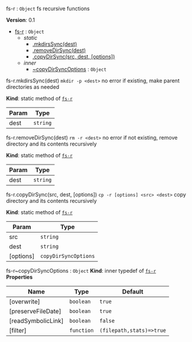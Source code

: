 <a name="module_fs-r"></a>

 fs-r : <code>Object</code>
fs recursive functions

**Version**: 0.1  

* [fs-r](#module_fs-r) : <code>Object</code>
    * _static_
        * [.mkdirsSync(dest)](#module_fs-r.mkdirsSync)
        * [.removeDirSync(dest)](#module_fs-r.removeDirSync)
        * [.copyDirSync(src, dest, [options])](#module_fs-r.copyDirSync)
    * _inner_
        * [~copyDirSyncOptions](#module_fs-r..copyDirSyncOptions) : <code>Object</code>

<a name="module_fs-r.mkdirsSync"></a>

 fs-r.mkdirsSync(dest)
`mkdir -p <dest>`
no error if existing, make parent directories as needed

**Kind**: static method of [<code>fs-r</code>](#module_fs-r)  

| Param | Type |
| --- | --- |
| dest | <code>string</code> | 

<a name="module_fs-r.removeDirSync"></a>

 fs-r.removeDirSync(dest)
`rm -r <dest>`
no error if not existing, remove directory and its contents recursively

**Kind**: static method of [<code>fs-r</code>](#module_fs-r)  

| Param | Type |
| --- | --- |
| dest | <code>string</code> | 

<a name="module_fs-r.copyDirSync"></a>

 fs-r.copyDirSync(src, dest, [options])
`cp -r [options] <src> <dest>`
copy directory and its contents recursively

**Kind**: static method of [<code>fs-r</code>](#module_fs-r)  

| Param | Type |
| --- | --- |
| src | <code>string</code> | 
| dest | <code>string</code> | 
| [options] | <code>copyDirSyncOptions</code> | 

<a name="module_fs-r..copyDirSyncOptions"></a>

 fs-r~copyDirSyncOptions : <code>Object</code>
**Kind**: inner typedef of [<code>fs-r</code>](#module_fs-r)  
**Properties**

| Name | Type | Default |
| --- | --- | --- |
| [overwrite] | <code>boolean</code> | <code>true</code> | 
| [preserveFileDate] | <code>boolean</code> | <code>true</code> | 
| [readSymbolicLink] | <code>boolean</code> | <code>false</code> | 
| [filter] | <code>function</code> | <code>(filepath,stats)&#x3D;&gt;true</code> | 

